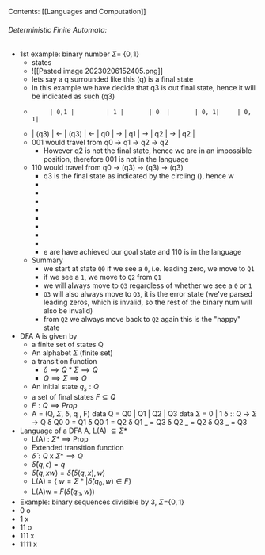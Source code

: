 Contents:
[[Languages and Computation]]

###### Deterministic Finite Automata:
- 1st example: binary number $\Sigma =$ {$0,1$}
	- states
	- ![[Pasted image 20230206152405.png]]
	- lets say a q surrounded like this (q) is a final state
	- In this example we have decide that q3 is out final state, hence it will be indicated as such (q3)
	-          | 0,1 |         | 1 |       | 0  |       | 0, 1|     | 0, 1| 
	- | (q3) | <- | (q3) | <- | q0 | -> | q1 | -> | q2 | -> | q2 |
	-  001 would travel from q0 -> q1 -> q2 -> q2
		- However q2 is not the final state, hence we are in an impossible position, therefore 001 is not in the language
	- 110 would travel from q0 -> (q3) -> (q3) -> (q3)
		- q3 is the final state as indicated by the circling (), hence w
		- 
		- 
		- 
		- 
		- 
		- 
		- 
		- 
		- e are have achieved our goal state and 110 is in the language
	- Summary
		- we start at state `Q0` if we see a `0`, i.e. leading zero, we move to `Q1` 
		- if we see a `1`, we move to `Q2` from `Q1` 
		- we will always move to `Q3` regardless of whether we see a `0` or `1` 
		- `Q3` will also always move to `Q3`, it is the error state (we've parsed leading zeros, which is invalid, so the rest of the binary num will also be invalid)
		- from `Q2` we always move back to `Q2` again this is the "happy" state
- DFA A is given by
	- a finite set of states Q
	- An alphabet $\Sigma$ (finite set)
	- a transition function
		- $\delta \implies Q *\Sigma \implies Q$ 
		- $Q \implies \Sigma \implies Q$ 
	- An initial state $q_s : Q$
	- a set of final states $F \subseteq Q$
	- $F : Q \implies Prop$
	- A = (Q, $\Sigma$, $\delta$, q , F)
	data Q = Q0 | Q1 | Q2 | Q3 
	data Σ = 0 | 1 
	δ :: Q -> Σ -> Q 
	δ Q0 0 = Q1 
	δ Q0 1 = Q2 
	δ Q1 _ = Q3 
	δ Q2 _ = Q2 
	δ Q3 _ = Q3
- Language of a DFA A, L(A) $\subseteq \Sigma$*
	- L(A) : $\Sigma$* $\implies$ Prop
	- Extended transition function
	- $\hat{\delta} : Q$ x $\Sigma* \implies Q$ 
	- $\hat{\delta}(q, \epsilon) = q$ 
	- $\hat{\delta}(q, xw) = \hat{\delta}(\delta(q,x),w)$ 
	- L(A) = { $w = \Sigma* | \hat{\delta}(q_0,w)\in F$}
	- L(A)w = $F(\hat{\delta}(q_0,w))$
- Example: binary sequences divisible by 3, $\Sigma =${$0,1$}
- 0 o
- 1 x
- 11 o
- 111 x
- 1111 x